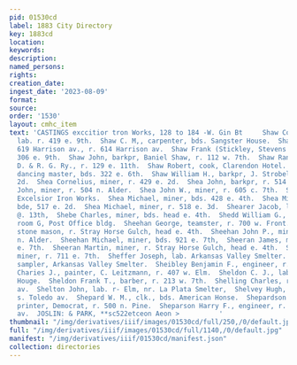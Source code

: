 ```yaml
---
pid: 01530cd
label: 1883 City Directory
key: 1883cd
location: 
keywords: 
description: 
named_persons: 
rights: 
creation_date: 
ingest_date: '2023-08-09'
format: 
source: 
order: '1530'
layout: cmhc_item
text: 'CASTINGS exccitior tron Works, 128 to 184 -W. Gin Bt     Shaw Cornelius S.,
  lab. r. 419 e. 9th.  Shaw C. M,, carpenter, bds. Sangster House.  Shaw Daniel, saloon,
  619 Harrison av., r. 614 Harrison av.  Shaw Frank (Stickley, Stevens & Shaw), r.
  306 e. 9th.  Shaw John, barkpr, Baniel Shaw, r. 112 w. 7th.  Shaw Ransford W., carpenter,
  D. & R. G. Ry., r. 129 e. 11th.  Shaw Robert, cook, Clarendon Hotel.  Shaw Robert,
  dancing master, bds. 322 e. 6th.  Shaw William H., barkpr, J. Strobel, r. 124 w.
  2d.  Shea Cornelius, miner, r. 429 e. 2d.  Shea John, barkpr, r. 514 Harrison av.  Shea
  John, miner, r. 504 n. Alder.  Shea John W., miner, r. 605 c. 7th.  Shea J., moulder,
  Excelsior Iron Works.  Shea Michael, miner, bds. 428 e. 4th.  Shea Michael, lab,
  bde, 517 e. 2d.  Shea Michael, miner, r. 518 e. 3d.  Shearer Jacob, lab. r. 147
  @. 13th,  Shebe Charles, miner, bds. head e. 4th.  Shedd William G., mining, r.
  room G, Post Office bldg.  Sheehan George, teamster, r. 700 w. Front.  Sheehan Jeremiah,
  stone mason, r. Stray Horse Gulch, head e. 4th.  Sheehan John P., miner, r. 318
  n. Alder.  Sheehan Michael, miner, bds. 921 e. 7th,  Sheeran James, miner, r. 711
  e. 7th.  Sheeran Martin, miner, r. Stray Horse Gulch, head e. 4th.  Sheeran Peter,
  miner, r. 711 e. 7th.  Sheffer Joseph, lab. Arkansas Valley Smelter.  Sheffer M.,
  sampler, Arkansas Valley Smelter.  Sheibley Benjamin F., engineer, r. 392 e. 2d.  Sheldon
  Charies J., painter, C. Leitzmann, r. 407 w. Elm.  Sheldon C. J., lab. bds. American
  Houge.  Sheldon Frank T., barber, r. 213 w. 7th.  Shelling Charles, r. 124 Harrison
  av.  Shelton John, lab. r- Elm, nr. La Plata Smelter,  Shelvey Hugh, miner, r. 103
  s. Toledo av.  Shepard W. M., clk., bds. American Honse.  Shepardson William A.,
  printer, Democrat, r. 500 n. Pine.  Sheparson Harry F., engineer, r. 319 Elarrison
  av.  JOSLIN: & PARK, **sc522etceon Aeon >          '
thumbnail: "/img/derivatives/iiif/images/01530cd/full/250,/0/default.jpg"
full: "/img/derivatives/iiif/images/01530cd/full/1140,/0/default.jpg"
manifest: "/img/derivatives/iiif/01530cd/manifest.json"
collection: directories
---
```

